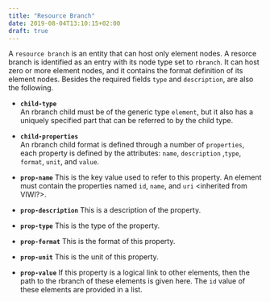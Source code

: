 ```yaml
---
title: "Resource Branch"
date: 2019-08-04T13:10:15+02:00
draft: true
---
```


A ```resource branch``` is an entity that can host only element nodes.
A resorce branch is identified as an entry with its node type set to ```rbranch```.
It can host zero or more element nodes, and it contains the format definition
of its element nodes. Besides the required fields ```type``` and ```description```,
are also the following.

* **```child-type```**<br>
An rbranch child must be of the generic type ```element```, but it also has a
uniquely specified part that can be referred to by the child type.

* **```child-properties```**<br>
An rbranch child format is defined through a number of ```properties```,
each property is defined by the attributes: ```name```, ```description```
,```type```, ```format```, ```unit```, and ```value```.

* **```prop-name```**
This is the key value used to refer to this property. An element must contain
the properties named ```id```, ```name```, and ```uri``` <inherited from VIWI?>.

* **```prop-description```**
This is a description of the property.

* **```prop-type```**
This is the type of the property.

* **```prop-format```**
This is the format of this property.

* **```prop-unit```**
This is the unit of this property.

* **```prop-value```**
If this property is a logical link to other elements, then the path to the
rbranch of these elements is given here. The ```id``` value of these
elements are provided in a list.
